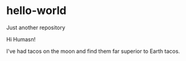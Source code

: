 # hello-world
Just another repository

Hi Humasn!

I've had tacos on the moon and find them far superior to Earth tacos.
